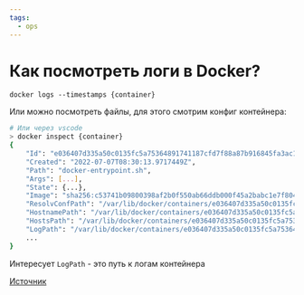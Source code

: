```yaml
---
tags:
  - ops
---
```



# Как посмотреть логи в Docker?

```shell
docker logs --timestamps {container}
```

Или можно посмотреть файлы, для этого смотрим конфиг контейнера:

```sh
# Или через vscode
> docker inspect {container}
{
    "Id": "e036407d335a50c0135fc5a75364891741187cfd7f88a87b916845fa3ac1799b",
    "Created": "2022-07-07T08:30:13.9717449Z",
    "Path": "docker-entrypoint.sh",
    "Args": [...],
    "State": {...},
    "Image": "sha256:c53741b09800398af2b0f550ab66ddb000f45a2babc1e7f804d76604605787d7",
    "ResolvConfPath": "/var/lib/docker/containers/e036407d335a50c0135fc5a75364891741187cfd7f88a87b916845fa3ac1799b/resolv.conf",
    "HostnamePath": "/var/lib/docker/containers/e036407d335a50c0135fc5a75364891741187cfd7f88a87b916845fa3ac1799b/hostname",
    "HostsPath": "/var/lib/docker/containers/e036407d335a50c0135fc5a75364891741187cfd7f88a87b916845fa3ac1799b/hosts",
    "LogPath": "/var/lib/docker/containers/e036407d335a50c0135fc5a75364891741187cfd7f88a87b916845fa3ac1799b/e036407d335a50c0135fc5a75364891741187cfd7f88a87b916845fa3ac1799b-json.log",
    ...
}
```

Интересует `LogPath` - это путь к логам контейнера

[Источник](https://stackoverflow.com/questions/33017329/where-is-a-log-file-with-logs-from-a-container)
